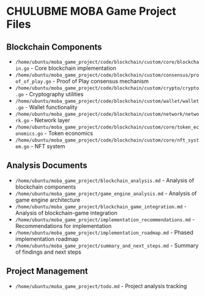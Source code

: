 # CHULUBME MOBA Game Project Files

## Blockchain Components
- `/home/ubuntu/moba_game_project/code/blockchain/custom/core/blockchain.go` - Core blockchain implementation
- `/home/ubuntu/moba_game_project/code/blockchain/custom/consensus/proof_of_play.go` - Proof of Play consensus mechanism
- `/home/ubuntu/moba_game_project/code/blockchain/custom/crypto/crypto.go` - Cryptography utilities
- `/home/ubuntu/moba_game_project/code/blockchain/custom/wallet/wallet.go` - Wallet functionality
- `/home/ubuntu/moba_game_project/code/blockchain/custom/network/network.go` - Network layer
- `/home/ubuntu/moba_game_project/code/blockchain/custom/core/token_economics.go` - Token economics
- `/home/ubuntu/moba_game_project/code/blockchain/custom/core/nft_system.go` - NFT system

## Analysis Documents
- `/home/ubuntu/moba_game_project/blockchain_analysis.md` - Analysis of blockchain components
- `/home/ubuntu/moba_game_project/game_engine_analysis.md` - Analysis of game engine architecture
- `/home/ubuntu/moba_game_project/blockchain_game_integration.md` - Analysis of blockchain-game integration
- `/home/ubuntu/moba_game_project/implementation_recommendations.md` - Recommendations for implementation
- `/home/ubuntu/moba_game_project/implementation_roadmap.md` - Phased implementation roadmap
- `/home/ubuntu/moba_game_project/summary_and_next_steps.md` - Summary of findings and next steps

## Project Management
- `/home/ubuntu/moba_game_project/todo.md` - Project analysis tracking
